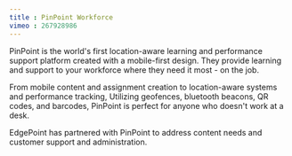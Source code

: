 ```yaml
---
title : PinPoint Workforce
vimeo : 267928986
---
```

PinPoint is the world's first location-aware learning and performance support platform created with a mobile-first design. They provide learning and support to your workforce where they need it most - on the job.

From mobile content and assignment creation to location-aware systems and performance tracking, Utilizing geofences, bluetooth beacons, QR codes, and barcodes, PinPoint is perfect for anyone who doesn't work at a desk.

EdgePoint has partnered with PinPoint to address content needs and customer support and administration.

